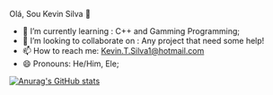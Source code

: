 Olá, Sou Kevin Silva 👋

- 🌱 I’m currently learning :  C++ and Gamming Programming;
- 👯 I’m looking to collaborate on : Any project that need some help!
- 📫 How to reach me: Kevin.T.Silva1@hotmail.com
- 😄 Pronouns: He/Him, Ele;

[![Anurag's GitHub stats](https://github-readme-stats.vercel.app/api?username=Kevin-Silva)](https://github.com/anuraghazra/github-readme-stats)
